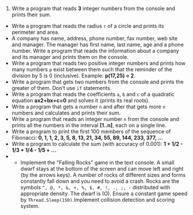 1. Write a program that reads **3** integer numbers from the console and prints their sum.
*	Write a program that reads the radius `r` of a circle and prints its perimeter and area.
*	A company has name, address, phone number, fax number, web site and manager. The manager has first name, last name, age and a phone number. Write a program that reads the information about a company and its manager and prints them on the console.
*	Write a program that reads two positive integer numbers and prints how many numbers `p` exist between them such that the reminder of the division by 5 is 0 (inclusive). Example: **p(17,25) = 2**.
*	Write a program that gets two numbers from the console and prints the greater of them. Don’t use `if` statements.
*	Write a program that reads the coefficients `a`, `b` and `c` of a quadratic equation **ax2+bx+c=0** and solves it (prints its real roots).
*	Write a program that gets a number `n` and after that gets more `n` numbers and calculates and prints their sum. 
*	Write a program that reads an integer number `n` from the console and prints all the numbers in the interval **[1..n]**, each on a single line.
*	Write a program to print the first 100 members of the sequence of Fibonacci: **0, 1, 1, 2, 3, 5, 8, 13, 21, 34, 55, 89, 144, 233, 377, …**
*	Write a program to calculate the sum (with accuracy of 0.001): **1 + 1/2 - 1/3 + 1/4 - 1/5 + ...**
*	* Implement the "Falling Rocks" game in the text console. A small dwarf stays at the bottom of the screen and can move left and right (by the arrows keys). A number of rocks of different sizes and forms constantly fall down and you need to avoid a crash. Rocks are the symbols `^, @, *, &, +, %, $, #, !, ., ;, -` distributed with appropriate density. The dwarf is (O). Ensure a constant game speed by `Thread.Sleep(150)`.Implement collision detection and scoring system.

